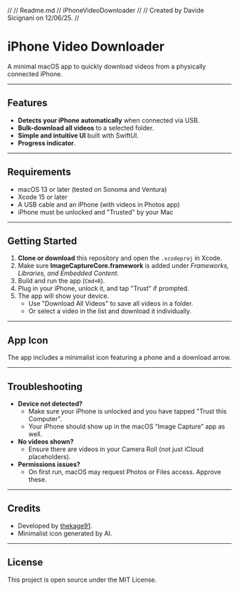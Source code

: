 //
//  Readme.md
//  iPhoneVideoDownloader
//
//  Created by Davide Sicignani on 12/06/25.
//

# iPhone Video Downloader

A minimal macOS app to quickly download videos from a physically connected iPhone.

---

## Features

- **Detects your iPhone automatically** when connected via USB.
- **Bulk-download all videos** to a selected folder.
- **Simple and intuitive UI** built with SwiftUI.
- **Progress indicator**.

---

## Requirements

- macOS 13 or later (tested on Sonoma and Ventura)
- Xcode 15 or later
- A USB cable and an iPhone (with videos in Photos app)
- iPhone must be unlocked and "Trusted" by your Mac

---

## Getting Started

1. **Clone or download** this repository and open the `.xcodeproj` in Xcode.
2. Make sure **ImageCaptureCore.framework** is added under
   _Frameworks, Libraries, and Embedded Content_.
3. Build and run the app (`Cmd+R`).
4. Plug in your iPhone, unlock it, and tap "Trust" if prompted.
5. The app will show your device.
   - Use "Download All Videos" to save all videos in a folder.
   - Or select a video in the list and download it individually.

---

## App Icon

The app includes a minimalist icon featuring a phone and a download arrow.

---

## Troubleshooting

- **Device not detected?**
  - Make sure your iPhone is unlocked and you have tapped "Trust this Computer".
  - Your iPhone should show up in the macOS “Image Capture” app as well.
- **No videos shown?**
  - Ensure there are videos in your Camera Roll (not just iCloud placeholders).
- **Permissions issues?**
  - On first run, macOS may request Photos or Files access. Approve these.

---

## Credits

- Developed by [thekage91](https://github.com/thekage91).
- Minimalist icon generated by AI.

---

## License

This project is open source under the MIT License.
